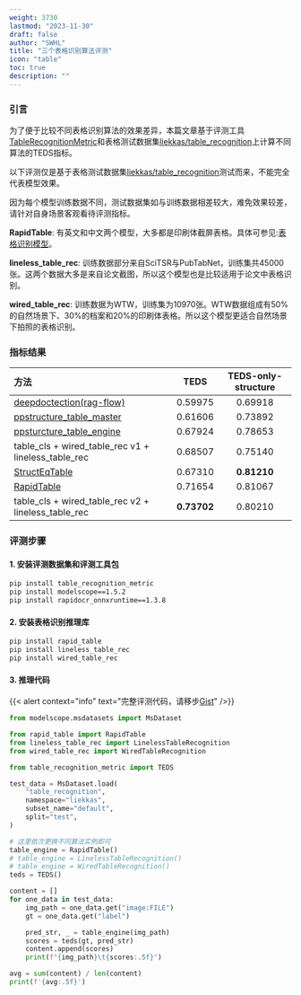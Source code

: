 ```yaml
---
weight: 3730
lastmod: "2023-11-30"
draft: false
author: "SWHL"
title: "三个表格识别算法评测"
icon: "table"
toc: true
description: ""
---
```


### 引言
为了便于比较不同表格识别算法的效果差异，本篇文章基于评测工具[TableRecognitionMetric](https://github.com/SWHL/TableRecognitionMetric)和表格测试数据集[liekkas/table_recognition](https://www.modelscope.cn/datasets/liekkas/table_recognition/summary)上计算不同算法的TEDS指标。

以下评测仅是基于表格测试数据集[liekkas/table_recognition](https://www.modelscope.cn/datasets/liekkas/table_recognition/summary)测试而来，不能完全代表模型效果。

因为每个模型训练数据不同，测试数据集如与训练数据相差较大，难免效果较差，请针对自身场景客观看待评测指标。

**RapidTable**: 有英文和中文两个模型，大多都是印刷体截屏表格。具体可参见:[表格识别模型](https://github.com/PaddlePaddle/PaddleOCR/blob/release/2.7/ppstructure/docs/models_list.md#22-%E8%A1%A8%E6%A0%BC%E8%AF%86%E5%88%AB%E6%A8%A1%E5%9E%8B)。

**lineless_table_rec**: 训练数据部分来自SciTSR与PubTabNet，训练集共45000张。这两个数据大多是来自论文截图，所以这个模型也是比较适用于论文中表格识别。

**wired_table_rec**: 训练数据为WTW，训练集为10970张。WTW数据组成有50%的自然场景下、30%的档案和20%的印刷体表格。所以这个模型更适合自然场景下拍照的表格识别。

### 指标结果
| 方法                                                                                                                        |    TEDS     | TEDS-only-structure |
|:---------------------------------------------------------------------------------------------------------------------------|:-----------:|:-------------------:|
| [deepdoctection(rag-flow)](https://github.com/deepdoctection/deepdoctection?tab=readme-ov-file)                            |   0.59975   |       0.69918       |
| [ppstructure_table_master](https://github.com/PaddlePaddle/PaddleOCR/tree/main/ppstructure)                                |   0.61606   |       0.73892       |
| [ppsturcture_table_engine](https://github.com/PaddlePaddle/PaddleOCR/tree/main/ppstructure)                                |   0.67924   |       0.78653       |
| table_cls + wired_table_rec v1 + lineless_table_rec                                                                        |   0.68507   |       0.75140       |
| [StructEqTable](https://github.com/UniModal4Reasoning/StructEqTable-Deploy)                                                |   0.67310   |     **0.81210**     |
| [RapidTable](https://github.com/RapidAI/RapidStructure/blob/b800b156015bf5cd6f5429295cdf48be682fd97e/docs/README_Table.md) |   0.71654   |       0.81067       |
| table_cls + wired_table_rec v2 + lineless_table_rec                                                                        | **0.73702** |       0.80210       |


### 评测步骤
#### 1. 安装评测数据集和评测工具包
```bash {linenos=table}
pip install table_recognition_metric
pip install modelscope==1.5.2
pip install rapidocr_onnxruntime==1.3.8
```

#### 2. 安装表格识别推理库
```bash {linenos=table}
pip install rapid_table
pip install lineless_table_rec
pip install wired_table_rec
```

#### 3. 推理代码
{{< alert context="info" text="完整评测代码，请移步[Gist](https://gist.github.com/SWHL/4218b337f37ae07acd6ba859bae39d33)" />}}

```python {linenos=table}
from modelscope.msdatasets import MsDataset

from rapid_table import RapidTable
from lineless_table_rec import LinelessTableRecognition
from wired_table_rec import WiredTableRecognition

from table_recognition_metric import TEDS

test_data = MsDataset.load(
    "table_recognition",
    namespace="liekkas",
    subset_name="default",
    split="test",
)

# 这里依次更换不同算法实例即可
table_engine = RapidTable()
# table_engine = LinelessTableRecognition()
# table_engine = WiredTableRecognition()
teds = TEDS()

content = []
for one_data in test_data:
    img_path = one_data.get("image:FILE")
    gt = one_data.get("label")

    pred_str, _ = table_engine(img_path)
    scores = teds(gt, pred_str)
    content.append(scores)
    print(f"{img_path}\t{scores:.5f}")

avg = sum(content) / len(content)
print(f'{avg:.5f}')
```
